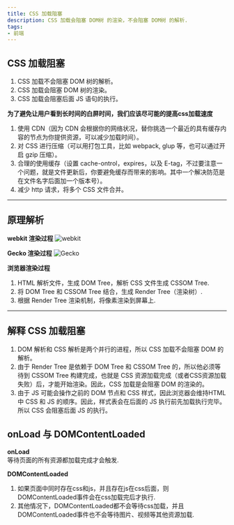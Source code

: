 ```yaml
---
title: CSS 加载阻塞
description: CSS 加载会阻塞 DOM树 的渲染，不会阻塞 DOM树 的解析.
tags:
- 前端
---
```


## CSS 加载阻塞

1. CSS 加载不会阻塞 DOM 树的解析。<br>
2. CSS 加载会阻塞 DOM 树的渲染。<br>
3. CSS 加载会阻塞后面 JS 语句的执行。<br>

**为了避免让用户看到长时间的白屏时间，我们应该尽可能的提高css加载速度**

1. 使用 CDN（因为 CDN 会根据你的网络状况，替你挑选一个最近的具有缓存内容的节点为你提供资源，可以减少加载时间）。<br>
2. 对 CSS 进行压缩（可以用打包工具，比如 webpack, glup 等，也可以通过开启 gzip 压缩）。<br>
3. 合理的使用缓存（设置 cache-ontrol，expires，以及 E-tag，不过要注意一个问题，就是文件更新后，你要避免缓存而带来的影响。其中一个解决防范是在文件名字后面加一个版本号）。<br>
4. 减少 http 请求，将多个 CSS 文件合并。<br>

***

## 原理解析

**webkit 渲染过程**
![webkit](https://s3.ax1x.com/2021/02/05/y8JubF.md.png)

**Gecko 渲染过程**
![Gecko](https://s3.ax1x.com/2021/02/05/y8J3CR.png)

**浏览器渲染过程**<br>
1. HTML 解析文件，生成 DOM Tree，解析 CSS 文件生成 CSSOM Tree.<br>
2. 将 DOM Tree 和 CSSOM Tree 结合，生成 Render Tree（渲染树）.<br>
3. 根据 Render Tree 渲染机制，将像素渲染到屏幕上.<br>

***

## 解释 CSS 加载阻塞

1. DOM 解析和 CSS 解析是两个并行的进程，所以 CSS 加载不会阻塞 DOM 的解析。<br>
2. 由于 Render Tree 是依赖于 DOM Tree 和 CSSOM Tree 的，所以他必须等待到 CSSOM Tree 构建完成，也就是 CSS 资源加载完成（或者CSS资源加载失败）后，才能开始渲染。因此，CSS 加载是会阻塞 DOM 的渲染的。<br>
3. 由于 JS 可能会操作之前的 DOM 节点和 CSS 样式，因此浏览器会维持HTML 中 CSS 和 JS 的顺序。因此，样式表会在后面的 JS 执行前先加载执行完毕。所以 CSS 会阻塞后面 JS 的执行。<br>

## onLoad 与 DOMContentLoaded

**onLoad**<br>
等待页面的所有资源都加载完成才会触发.<br>

**DOMContentLoaded**<br>
1. 如果页面中同时存在css和js，并且存在js在css后面，则DOMContentLoaded事件会在css加载完后才执行.<br>
2. 其他情况下，DOMContentLoaded都不会等待css加载，并且DOMContentLoaded事件也不会等待图片、视频等其他资源加载.
